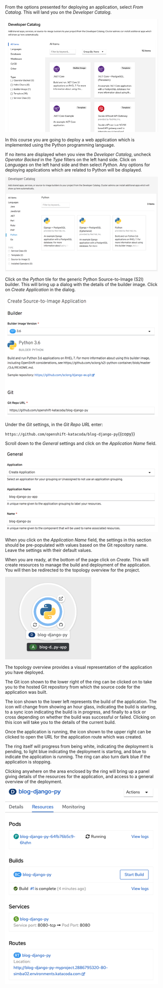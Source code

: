 From the options presented for deploying an application, select _From Catalog_. This will land you on the _Developer Catalog_.

![Developer Catalog](../../assets/introduction/deploying-python-44/02-developer-catalog.png)

In this course you are going to deploy a web application which is implemented using the Python programming language.

If no items are displayed when you view the _Developer Catalog_, uncheck _Operator Backed_ in the _Type_ filters on the left hand side. Click on _Languages_ on the left hand side and then select _Python_. Any options for deploying applications which are related to Python will be displayed.

![Available Python Versions](../../assets/introduction/deploying-python-44/02-deploy-python-source.png)

Click on the _Python_ tile for the generic Python Source-to-Image (S2I) builder. This will bring up a dialog with the details of the builder image. Click on _Create Application_ in the dialog.

![Create Python Application #1](../../assets/introduction/deploying-python-44/02-create-python-application-1.png)

Under the _Git_ settings, in the _Git Repo URL_ enter:

`https://github.com/openshift-katacoda/blog-django-py`{{copy}}

Scroll down to the _General_ settings and click on the _Application Name_ field.

![Create Python Application #2](../../assets/introduction/deploying-python-44/02-create-python-application-2.png)

When you click on the _Application Name_ field, the settings in this section should be pre-populated with values based on the Git repository name. Leave the settings with their default values.

When you are ready, at the bottom of the page click on _Create_. This will create resources to manage the build and deployment of the application. You will then be redirected to the topology overview for the project.

![Application Topology View](../../assets/introduction/deploying-python-44/02-application-topology-view.png)

The topology overview provides a visual representation of the application you have deployed.

The Git icon shown to the lower right of the ring can be clicked on to take you to the hosted Git repository from which the source code for the application was built.

The icon shown to the lower left represents the build of the application. The icon will change from showing an hour glass, indicating the build is starting, to a sync icon indicating the build is in progress, and finally to a tick or cross depending on whether the build was successful or failed. Clicking on this icon will take you to the details of the current build.

Once the application is running, the icon shown to the upper right can be clicked to open the URL for the application route which was created.

The ring itself will progress from being white, indicating the deployment is pending, to light blue indicating the deployment is starting, and blue to indicate the application is running. The ring can also turn dark blue if the application is stopping.

Clicking anywhere on the area enclosed by the ring will bring up a panel giving details of the resources for the application, and access to a general overview of the deployment.

![Deployment Details](../../assets/introduction/deploying-python-44/02-deployment-details.png)
